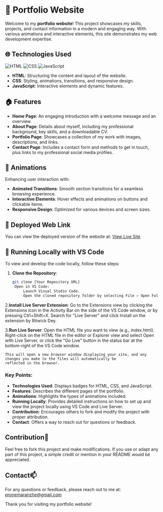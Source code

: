 # 🚀 Portfolio Website

Welcome to my **portfolio website**! This project showcases my skills, projects, and contact information in a modern and engaging way. With various animations and interactive elements, this site demonstrates my web development expertise.

## 🌐 Technologies Used

![HTML](https://img.shields.io/badge/HTML-<color>?style=flat&logo=html5&logoColor=white) 
![CSS](https://img.shields.io/badge/CSS-<color>?style=flat&logo=css3&logoColor=white) 
![JavaScript](https://img.shields.io/badge/JavaScript-<color>?style=flat&logo=javascript&logoColor=white)

- **HTML**: Structuring the content and layout of the website.
- **CSS**: Styling, animations, transitions, and responsive design.
- **JavaScript**: Interactive elements and dynamic features.

## 🏠 Features

- **Home Page**: An engaging introduction with a welcome message and an overview.
- **About Page**: Details about myself, including my professional background, key skills, and a downloadable CV. 
- **Portfolio Page**: Showcases a collection of my work with images, descriptions, and links.
- **Contact Page**: Includes a contact form and methods to get in touch, plus links to my professional social media profiles.

## 🎨 Animations

Enhancing user interaction with:
- **Animated Transitions**: Smooth section transitions for a seamless browsing experience.
- **Interactive Elements**: Hover effects and animations on buttons and clickable items.
- **Responsive Design**: Optimized for various devices and screen sizes.

## 🔗 Deployed Web Link

You can view the deployed version of the website at: [View Live Site](#)

## 🔧 Running Locally with VS Code

To view and develop the code locally, follow these steps:

1. **Clone the Repository**:
   ```bash
   git clone [Your Repository URL]
    Open in VS Code:
        Launch Visual Studio Code.
        Open the cloned repository folder by selecting File > Open Folder... and choosing the folder.

 2.**Install Live Server Extension**:
        Go to the Extensions view by clicking the Extensions icon in the Activity Bar on the side of the VS Code window, or by pressing Ctrl+Shift+X.
        Search for "Live Server" and click Install on the extension by Ritwick Dey.

  3.**Run Live Server**:
        Open the HTML file you want to view (e.g., index.html).
        Right-click on the HTML file in the editor or Explorer view and select Open with Live Server, or click the "Go Live" button in the status bar at the bottom-right of the VS Code window.

    This will open a new browser window displaying your site, and any changes you make to the files will automatically be 
    reflected in the browser.


### Key Points:
- **Technologies Used**: Displays badges for HTML, CSS, and JavaScript.
- **Features**: Describes the different pages of the portfolio.
- **Animations**: Highlights the types of animations included.
- **Running Locally**: Provides detailed instructions on how to set up and view the project locally using VS Code and Live Server.
- **Contribution**: Encourages others to fork and modify the project with proper attribution.
- **Contact**: Offers a way to reach out for questions or feedback.


## Contribution🤝

Feel free to fork this project and make modifications. If you use or adapt any part of this project, a simple credit or mention in your README would be appreciated.

## Contact📫 

For any questions or feedback, please reach out to me at: pronemaranzhe@gmail.com

Thank you for visiting my portfolio website!
